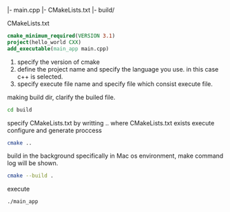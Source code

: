 |- main.cpp
|- CMakeLists.txt
|- build/


CMakeLists.txt 

```cmake
cmake_minimum_required(VERSION 3.1)
project(hello_world CXX)
add_executable(main_app main.cpp)
```
1. specify the version of cmake
2. define the project name and specify the language you use. in this case c++ is selected.
3. specify execute file name and specify file which consist execute file.

making build dir, clarify the builed file. 

```bash
cd build
```

specify CMakeLists.txt by writting .. where CMakeLists.txt exists
execute configure and generate proccess
```bash
cmake ..
```


build
in the background specifically in Mac os environment, make command log will be shown.
```bash
cmake --build .
```

execute
```bash
./main_app
```

